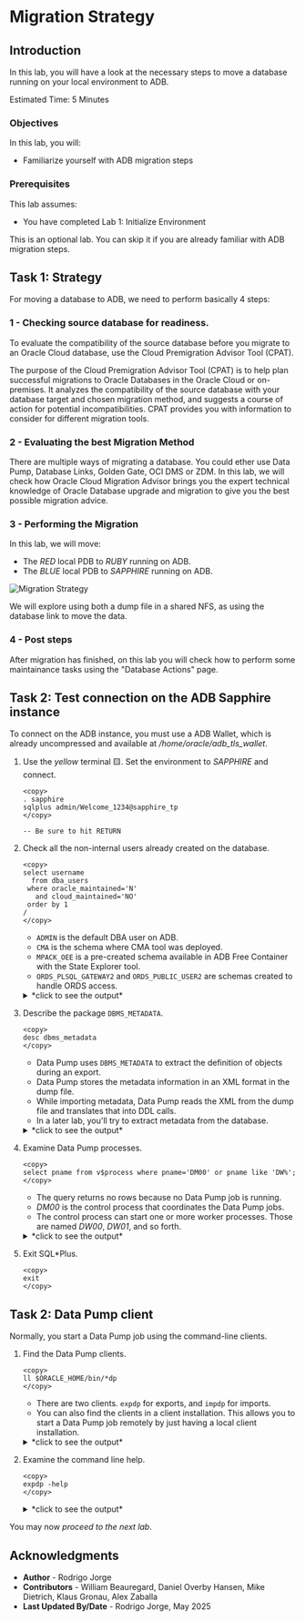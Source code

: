 # Migration Strategy

## Introduction

In this lab, you will have a look at the necessary steps to move a database running on your local environment to ADB.

Estimated Time: 5 Minutes

### Objectives

In this lab, you will:

* Familiarize yourself with ADB migration steps

### Prerequisites

This lab assumes:

- You have completed Lab 1: Initialize Environment

This is an optional lab. You can skip it if you are already familiar with ADB migration steps.

## Task 1: Strategy

For moving a database to ADB, we need to perform basically 4 steps:

### 1 - Checking source database for readiness.

To evaluate the compatibility of the source database before you migrate to an Oracle Cloud database, use the Cloud Premigration Advisor Tool (CPAT).

The purpose of the Cloud Premigration Advisor Tool (CPAT) is to help plan successful migrations to Oracle Databases in the Oracle Cloud or on-premises. It analyzes the compatibility of the source database with your database target and chosen migration method, and suggests a course of action for potential incompatibilities. CPAT provides you with information to consider for different migration tools.

### 2 - Evaluating the best Migration Method

There are multiple ways of migrating a database. You could ether use Data Pump, Database Links, Golden Gate, OCI DMS or ZDM. In this lab, we will check how Oracle Cloud Migration Advisor brings you the expert technical knowledge of Oracle Database upgrade and migration to give you the best possible migration advice.

### 3 - Performing the Migration

In this lab, we will move:

- The *RED* local PDB to *RUBY* running on ADB.
- The *BLUE* local PDB to *SAPPHIRE* running on ADB.

![Migration Strategy](./images/migration-strategy.png)  

We will explore using both a dump file in a shared NFS, as using the database link to move the data.

### 4 - Post steps

After migration has finished, on this lab you will check how to perform some maintainance tasks using the "Database Actions" page.

## Task 2: Test connection on the ADB Sapphire instance

To connect on the ADB instance, you must use a ADB Wallet, which is already uncompressed and available at _/home/oracle/adb_tls_wallet_. 

1. Use the *yellow* terminal 🟨. Set the environment to *SAPPHIRE* and connect.

    ```
    <copy>
    . sapphire
    sqlplus admin/Welcome_1234@sapphire_tp
    </copy>

    -- Be sure to hit RETURN
    ```
2. Check all the non-internal users already created on the database.

    ```
    <copy>
    select username
      from dba_users
     where oracle_maintained='N'
       and cloud_maintained='NO'
     order by 1
    /
    </copy>
    ```

    * `ADMIN` is the default DBA user on ADB.
    * `CMA` is the schema where CMA tool was deployed.
    * `MPACK_OEE` is a pre-created schema available in ADB Free Container with the State Explorer tool.
    * `ORDS_PLSQL_GATEWAY2` and `ORDS_PUBLIC_USER2` are schemas created to handle ORDS access.

    <details>
    <summary>*click to see the output*</summary>
    ``` text
    USERNAME
    --------------------------------------------------------------------------------
    ADMIN
    CMA
    MPACK_OEE
    ORDS_PLSQL_GATEWAY2
    ORDS_PUBLIC_USER2
    ```
    </details>    

3. Describe the package `DBMS_METADATA`.

    ```
    <copy>
    desc dbms_metadata
    </copy>
    ```

    * Data Pump uses `DBMS_METADATA` to extract the definition of objects during an export.
    * Data Pump stores the metadata information in an XML format in the dump file.
    * While importing metadata, Data Pump reads the XML from the dump file and translates that into DDL calls.
    * In a later lab, you'll try to extract metadata from the database.


    <details>
    <summary>*click to see the output*</summary>
    ``` text
    SQL> desc dbms_metadata
    FUNCTION ADD_TRANSFORM RETURNS NUMBER
     Argument Name                  Type                    In/Out Default?
     ------------------------------ ----------------------- ------ ----------
     HANDLE                         NUMBER                  IN
     NAME                           VARCHAR2                IN
     ENCODING                       VARCHAR2                IN     DEFAULT
     OBJECT_TYPE                    VARCHAR2                IN     DEFAULT
    FUNCTION CHECK_CONSTRAINT RETURNS NUMBER
     Argument Name                  Type                    In/Out Default?
     ------------------------------ ----------------------- ------ --------
     OBJ_NUM                        NUMBER                  IN

    (output truncated)

    PROCEDURE SET_XMLFORMAT
     Argument Name                  Type                    In/Out Default?
     ------------------------------ ----------------------- ------ --------
     HANDLE                         NUMBER                  IN
     NAME                           VARCHAR2                IN
     VALUE                          BOOLEAN                 IN     DEFAULT
    PROCEDURE TRANSFORM_STRM
     Argument Name                  Type                    In/Out Default?
     ------------------------------ ----------------------- ------ --------
     INDOC                           CLOB                   IN
     OUTDOC                          CLOB                   IN/OUT
     MDVERSION                       VARCHAR2               IN     DEFAULT
    ```
    </details>  

4. Examine Data Pump processes.

    ```
    <copy>
    select pname from v$process where pname='DM00' or pname like 'DW%';
    </copy>
    ```

    * The query returns no rows because no Data Pump job is running.
    * *DM00* is the control process that coordinates the Data Pump jobs. 
    * The control process can start one or more worker processes. Those are named *DW00*, *DW01*, and so forth.

    <details>
    <summary>*click to see the output*</summary>
    ``` text
    SQL> select pname from v$process where pname='DM00' or pname like 'DW%';
    
    no rows selected
    ```
    </details> 

5. Exit SQL*Plus.

    ```
    <copy>
    exit
    </copy>
    ```

## Task 2: Data Pump client

Normally, you start a Data Pump job using the command-line clients.

1. Find the Data Pump clients.

    ```
    <copy>
    ll $ORACLE_HOME/bin/*dp
    </copy>
    ```

    * There are two clients. `expdp` for exports, and `impdp` for imports.
    * You can also find the clients in a client installation. This allows you to start a Data Pump job remotely by just having a local client installation.
    
    <details>
    <summary>*click to see the output*</summary>
    ``` text
    -rwxr-x--x. 1 oracle oinstall 235128 May  2 19:09 /u01/app/oracle/product/19/bin/expdp
    -rwxr-x--x. 1 oracle oinstall 242992 May  2 19:09 /u01/app/oracle/product/19/bin/impdp
    ```
    </details> 


2. Examine the command line help.

    ```
    <copy>
    expdp -help
    </copy>
    ```

    <details>
    <summary>*click to see the output*</summary>
    ``` text
    Export: Release 19.0.0.0.0 - Production on Fri Apr 25 07:17:10 2025
    Version 19.27.0.0.0
    
    Copyright (c) 1982, 2019, Oracle and/or its affiliates.  All rights reserved.
    
    
    The Data Pump export utility provides a mechanism for transferring data objects
    between Oracle databases. The utility is invoked with the following command:
    
    (output truncated)
    
    STOP_WORKER
    Stops a hung or stuck worker.
    
    TRACE
    Set trace/debug flags for the current job.
    ```
    </details>     


You may now *proceed to the next lab*.

## Acknowledgments

* **Author** - Rodrigo Jorge
* **Contributors** - William Beauregard, Daniel Overby Hansen, Mike Dietrich, Klaus Gronau, Alex Zaballa
* **Last Updated By/Date** - Rodrigo Jorge, May 2025
